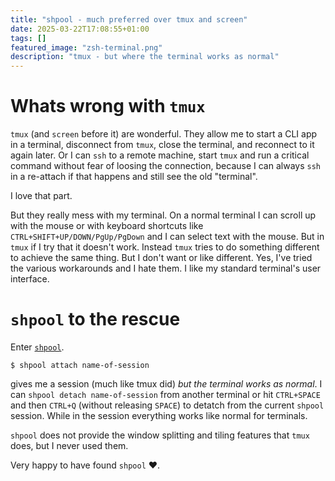 ```yaml
---
title: "shpool - much preferred over tmux and screen"
date: 2025-03-22T17:08:55+01:00
tags: []
featured_image: "zsh-terminal.png"
description: "tmux - but where the terminal works as normal"
---
```


# Whats wrong with `tmux`

`tmux` (and `screen` before it) are wonderful. They allow me to start a CLI app in a terminal, disconnect from `tmux`, close the terminal, and reconnect to it again later. Or I can `ssh` to a remote machine, start `tmux` and run a critical command without fear of loosing the connection, because I can always `ssh` in a re-attach if that happens and still see the old "terminal".

I love that part.

But they really mess with my terminal. On a normal terminal I can scroll up with the mouse or with keyboard shortcuts like `CTRL+SHIFT+UP/DOWN/PgUp/PgDown` and I can select text with the mouse. But in `tmux` if I try that it doesn't work. Instead `tmux` tries to do something different to achieve the same thing. But I don't want or like different. Yes, I've tried the various workarounds and I hate them. I like my standard terminal's user interface.

# `shpool` to the rescue

Enter [`shpool`](https://github.com/shell-pool/shpool).

```shell
$ shpool attach name-of-session
```

gives me a session (much like tmux did) *but the terminal works as normal*. I can `shpool detach name-of-session` from another terminal or hit `CTRL+SPACE` and then `CTRL+Q` (without releasing `SPACE`) to detatch from the current `shpool` session. While in the session everything works like normal for terminals.

`shpool` does not provide the window splitting and tiling features that `tmux` does, but I never used them.

Very happy to have found `shpool` ❤️.